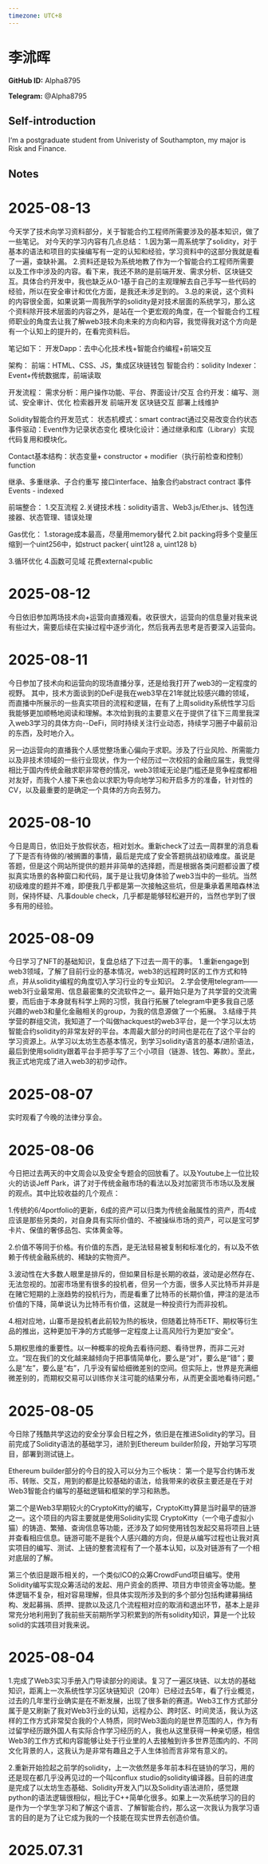 ```yaml
---
timezone: UTC+8
---
```


# 李沭晖

**GitHub ID:** Alpha8795

**Telegram:** @Alpha8795

## Self-introduction

I‘m a postgraduate student from Univeristy of Southampton, my major is Risk and Finance.

## Notes

<!-- Content_START -->
# 2025-08-13

今天学了技术向学习资料部分，关于智能合约工程师所需要涉及的基本知识，做了一些笔记。
对今天的学习内容有几点总结：
1.因为第一周系统学了solidity，对于基本的语法和项目的实操编写有一定的认知和经验，学习资料中的这部分我就是看了一遍，查缺补漏。
2.资料还是较为系统地教了作为一个智能合约工程师所需要以及工作中涉及的内容。看下来，我还不熟的是前端开发、需求分析、区块链交互。具体合约开发中，我也缺乏从0-1基于自己的主观理解去自己手写一些代码的经验，所以在安全审计和优化方面，是我还未涉足到的。
3.总的来说，这个资料的内容很全面，如果说第一周我所学的solidity是对技术层面的系统学习，那么这个资料除开技术层面的内容之外，是站在一个更宏观的角度，在一个智能合约工程师职业的角度去让我了解web3技术向未来的方向和内容，我觉得我对这个方向是有一个认知上的提升的，在看完资料后。

笔记如下：
开发Dapp：去中心化技术栈+智能合约编程+前端交互

架构：
前端：HTML、CSS、JS，集成区块链钱包
智能合约：solidity
Indexer：Event+传统数据库，前端读取

开发流程：
需求分析：用户操作功能、平台、界面设计/交互
合约开发：编写、测试、安全审计、优化
检索器开发
前端开发
区块链交互
部署上线维护

Solidity智能合约开发范式：
状态机模式：smart contract通过交易改变合约状态
事件驱动：Event作为记录状态变化
模块化设计：通过继承和库（Library）实现代码复用和模块化。

Contact基本结构：状态变量+ constructor + modifier（执行前检查和控制）function

继承、多重继承、子合约重写
接口interface、抽象合约abstract contract
事件Events - indexed

前端整合：
1.交互流程
2.关键技术栈：solidity语言、Web3.js/Ether.js、钱包连接器、状态管理、错误处理

Gas优化：
1.storage成本最高，尽量用memory替代
2.bit packing将多个变量压缩到一个uint256中，如struct packer{ uint128 a, uint128 b}

3.循环优化
4.函数可见域 花费external<public

# 2025-08-12

今日依旧参加两场技术向+运营向直播观看。收获很大，运营向的信息量对我来说有些过大，需要后续在实操过程中逐步消化，然后我再去思考是否要深入运营向。

# 2025-08-11

今日参加了技术向和运营向的现场直播分享，还是给我打开了web3的一定程度的视野。
其中，技术方面谈到的DeFi是我在web3早在21年就比较感兴趣的领域，而直播中所展示的一些真实项目的流程和逻辑，在有了上周solidity系统性学习后我能够更加顺畅地阅读和理解。本次给到我的主要意义在于提供了往下三周里我深入web3学习的具体方向--DeFi，同时持续关注行业动态，持续学习圈子中最前沿的东西，及时地介入。

另一边运营向的直播我个人感觉整场重心偏向于求职。涉及了行业风险、所需能力以及非技术领域的一些行业现状，作为一个经历过一次校招的金融应届生，我觉得相比于国内传统金融求职非常卷的情况，web3领域无论是门槛还是竞争程度都相对友好，而我个人接下来也会以求职为导向地学习和开启多方的准备，针对性的CV，以及最重要的是确定一个具体的方向去努力。

# 2025-08-10

今日是周日，依旧处于放假状态，相对划水。重新check了过去一周群里的消息看了下是否有待做的/被搁置的事情，最后是完成了安全答题挑战初级难度。虽说是答题，但是这个网站所提供的题并非简单的选择题，而是根据各类问题都设置了模拟真实场景的各种窗口和代码，属于是让我切身体验了web3当中的一些坑。当然初级难度的题并不难，即便我几乎都是第一次接触这些坑，但是秉承着黑暗森林法则，保持怀疑、凡事double check，几乎都是能够轻松避开的，当然也学到了很多有用的经验。

# 2025-08-09

今日学习了NFT的基础知识，复盘总结了下过去一周干的事。
1.重新engage到web3领域，了解了目前行业的基本情况，web3的远程跨时区的工作方式和特点，并从solidity编程的角度切入学习行业的专业知识。
2.学会使用telegram——web3行业最常用、信息最密集的交流软件之一。最开始只是为了共学营的交流需要，而后由于本身就有科学上网的习惯，我自行拓展了telegram中更多我自己感兴趣的web3和量化金融相关的group，为我的信息源做了一个拓展。
3.结缘于共学营的群组交流，我知道了一个叫做hackquest的web3平台，是一个学习以太坊智能合约solidity的非常友好的平台。本周最大部分的时间也是花在了这个平台的学习资源上。从学习以太坊生态基本情况，到学习solidity语言的基本/进阶语法，最后到使用solidity跟着平台手把手写了三个小项目（链游、钱包、筹款）。至此，我正式地完成了进入web3的初步动作。

# 2025-08-07

实时观看了今晚的法律分享会。

# 2025-08-06

今日把过去两天的中文周会以及安全专题会的回放看了。以及Youtube上一位比较火的访谈Jeff Park，讲了对于传统金融市场的看法以及对加密货币市场以及发展的观点。其中比较收益的几个观点：

1.传统的6/4portfolio的更新，6成的资产可以归类为传统金融属性的资产，而4成应该是那些另类的，对自身具有实际价值的、不被操纵市场的资产，可以是宝可梦卡片、保值的奢侈品包、实体黄金等。

2.价值不等同于价格。有价值的东西，是无法轻易被复制和标准化的，有以及不依赖于传统金融系统的、稀缺的实物资产。

3.波动性在大多数人眼里是排斥的，但如果目标是长期的收益，波动是必然存在、无法忽视的。加密市场里有很多的投机者，但另一个方面，很多人买比特币并非是在赌它短期的上涨趋势的投机行为，而是看重了比特币的长期价值，押注的是法币价值的下降，简单说认为比特币有价值，这就是一种投资行为而非投机。

4.相对应地，山寨币是投机者此前较为热的板块，但随着比特币ETF、期权等衍生品的推出，这种更加干净的方式能够一定程度上让高风险行为更加“安全”。

5.期权思维的重要性。以一种概率的视角去看待问题、看待世界，而非二元对立。“现在我们的文化越来越倾向于把事情简单化，要么是“对”，要么是“错”；要么是“左”，要么是“右”，几乎没有留给细微差别的空间。但实际上，世界是充满细微差别的，而期权交易可以训练你关注可能的结果分布，从而更全面地看待问题。”

# 2025-08-05

今日除了残酷共学这边的安全分享会日程之外，依旧是在推进Solidity的学习。目前完成了Solidity语法的基础学习，进阶到Ethereum builder阶段，开始学习写项目，部署到测试链上。

Ethereum builder部分的今日的投入可以分为三个板块：
第一个是写合约铸币发币、转账、交互，用到的都是比较基础的语法，给我带来的收获主要还是在于对Web3智能合约编写的基础逻辑和框架的学习和熟悉。

第二个是Web3早期较火的CryptoKitty的编写，CryptoKitty算是当时最早的链游之一。这个项目的内容主要就是使用Solidity实现 CryptoKitty（一个电子虚拟小猫）的铸造、繁殖、查询信息等功能，还涉及了如何使用钱包发起交易将项目上链并查看相应信息。链游可能不是我个人感兴趣的方向，但是从编写过程也让我对真实项目的编写、测试、上链的整套流程有了一个基本认知，以及对链游有了一个相对底层的了解。

第三个依旧是跟币相关的，一个类似ICO的众筹CrowdFund项目编写。使用Solidity编写实现众筹活动的发起、用户资金的质押、项目方申领资金等功能。整体逻辑不复杂，相对容易理解，但具体实现所涉及到的多个部分包括构建募捐结构、发起募捐、质押、提款以及这几个流程相对应的取消和退出环节，基本上是非常充分地利用到了我前些天前期所学习积累到的所有solidity知识，算是一个比较solid的实践项目对我来说。

# 2025-08-04

1.完成了Web3实习手册入门导读部分的阅读。复习了一遍区块链、以太坊的基础知识，距离上一次系统性学习区块链知识（20年）已经过去5年，看了行业概览，过去的几年里行业确实是在不断发展，出现了很多新的赛道。Web3工作方式部分属于是又刷新了我对Web3行业的认知，远程办公、跨时区、时间灵活，我认为这样的工作方式非常契合我的个人特质，同时Web3面向的是世界范围的人，作为有过留学经历跟外国人有实际合作学习经历的人，我也从这里获得一种亲切感，相信Web3的工作方式和内容能够让处于行业里的人去接触到许多世界范围内的、不同文化背景的人，这我认为是非常有趣且之于人生体验而言非常有意义的。

2.重新开始捡起之前学的solidity，上一次依然是多年前本科在链协的学习，用的还是现在都几乎没再见过的一个叫conflux studio的solidity编译器。目前的进度是完成了以太坊生态基础、Solidity开发入门以及Solidity语法进阶，感觉跟python的语法逻辑很相似，相比于C++简单化很多。如果上一次系统学习的目的是作为一个学生学习和了解这个语言、了解智能合约，那么这一次我认为我学习语言的目的是为了让它成为我的一个技能在现实世界去创造价值。


# 2025.07.31


<!-- Content_END -->
